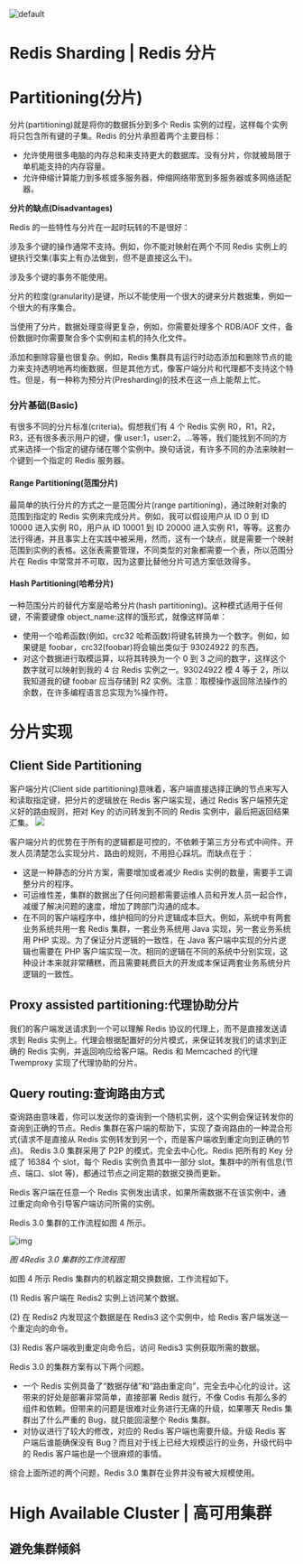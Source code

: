 ![default](https://i.postimg.cc/V6m3yh19/image.png)

# Redis Sharding | Redis 分片

# Partitioning(分片)

分片(partitioning)就是将你的数据拆分到多个 Redis 实例的过程，这样每个实例将只包含所有键的子集。Redis 的分片承担着两个主要目标：

- 允许使用很多电脑的内存总和来支持更大的数据库。没有分片，你就被局限于单机能支持的内存容量。
- 允许伸缩计算能力到多核或多服务器，伸缩网络带宽到多服务器或多网络适配器。

**分片的缺点(Disadvantages)**

Redis 的一些特性与分片在一起时玩转的不是很好：

涉及多个键的操作通常不支持。例如，你不能对映射在两个不同 Redis 实例上的键执行交集(事实上有办法做到，但不是直接这么干)。

涉及多个键的事务不能使用。

分片的粒度(granularity)是键，所以不能使用一个很大的键来分片数据集，例如一个很大的有序集合。

当使用了分片，数据处理变得更复杂，例如，你需要处理多个 RDB/AOF 文件，备份数据时你需要聚合多个实例和主机的持久化文件。

添加和删除容量也很复杂。例如，Redis 集群具有运行时动态添加和删除节点的能力来支持透明地再均衡数据，但是其他方式，像客户端分片和代理都不支持这个特性。但是，有一种称为预分片(Presharding)的技术在这一点上能帮上忙。

### 分片基础(Basic)

有很多不同的分片标准(criteria)。假想我们有 4 个 Redis 实例 R0，R1，R2，R3，还有很多表示用户的键，像 user:1，user:2，…等等，我们能找到不同的方式来选择一个指定的键存储在哪个实例中。换句话说，有许多不同的办法来映射一个键到一个指定的 Redis 服务器。

#### Range Partitioning(范围分片)

最简单的执行分片的方式之一是范围分片(range partitioning)，通过映射对象的范围到指定的 Redis 实例来完成分片。例如，我可以假设用户从 ID 0 到 ID 10000 进入实例 R0，用户从 ID 10001 到 ID 20000 进入实例 R1，等等。这套办法行得通，并且事实上在实践中被采用，然而，这有一个缺点，就是需要一个映射范围到实例的表格。这张表需要管理，不同类型的对象都需要一个表，所以范围分片在 Redis 中常常并不可取，因为这要比替他分片可选方案低效得多。

#### Hash Partitioning(哈希分片)

一种范围分片的替代方案是哈希分片(hash partitioning)。这种模式适用于任何键，不需要键像 object_name:<id>这样的饿形式，就像这样简单：

- 使用一个哈希函数(例如，crc32 哈希函数)将键名转换为一个数字。例如，如果键是 foobar，crc32(foobar)将会输出类似于 93024922 的东西。
- 对这个数据进行取模运算，以将其转换为一个 0 到 3 之间的数字，这样这个数字就可以映射到我的 4 台 Redis 实例之一。93024922 模 4 等于 2，所以我知道我的键 foobar 应当存储到 R2 实例。注意：取模操作返回除法操作的余数，在许多编程语言总实现为%操作符。

# 分片实现

## Client Side Partitioning

客户端分片(Client side partitioning)意味着，客户端直接选择正确的节点来写入和读取指定键，把分片的逻辑放在 Redis 客户端实现，通过 Redis 客户端预先定义好的路由规则，把对 Key 的访问转发到不同的 Redis 实例中，最后把返回结果汇集。
![](http://mmbiz.qpic.cn/mmbiz/tzia4bcY5HEKxeYTFdFSwaLu6W5SRXboVfjADFKI3XuM46NCTmibn1zG1hojf8VTf3qwBWdN8wiaRlsaNjLvgqp6A/640?wx_fmt=png&wxfrom=5&wx_lazy=1)

客户端分片的优势在于所有的逻辑都是可控的，不依赖于第三方分布式中间件。开发人员清楚怎么实现分片、路由的规则，不用担心踩坑。而缺点在于：

- 这是一种静态的分片方案，需要增加或者减少 Redis 实例的数量，需要手工调整分片的程序。
- 可运维性差，集群的数据出了任何问题都需要运维人员和开发人员一起合作，减缓了解决问题的速度，增加了跨部门沟通的成本。
- 在不同的客户端程序中，维护相同的分片逻辑成本巨大。例如，系统中有两套业务系统共用一套 Redis 集群，一套业务系统用 Java 实现，另一套业务系统用 PHP 实现。为了保证分片逻辑的一致性，在 Java 客户端中实现的分片逻辑也需要在 PHP 客户端实现一次。相同的逻辑在不同的系统中分别实现，这种设计本来就非常糟糕，而且需要耗费巨大的开发成本保证两套业务系统分片逻辑的一致性。

## Proxy assisted partitioning:代理协助分片

我们的客户端发送请求到一个可以理解 Redis 协议的代理上，而不是直接发送请求到 Redis 实例上。代理会根据配置好的分片模式，来保证转发我们的请求到正确的 Redis 实例，并返回响应给客户端。Redis 和 Memcached 的代理 Twemproxy 实现了代理协助的分片。

## Query routing:查询路由方式

查询路由意味着，你可以发送你的查询到一个随机实例，这个实例会保证转发你的查询到正确的节点。Redis 集群在客户端的帮助下，实现了查询路由的一种混合形式(请求不是直接从 Redis 实例转发到另一个，而是客户端收到重定向到正确的节点)。
Redis 3.0 集群采用了 P2P 的模式，完全去中心化。Redis 把所有的 Key 分成了 16384 个 slot，每个 Redis 实例负责其中一部分 slot。集群中的所有信息(节点、端口、slot 等)，都通过节点之间定期的数据交换而更新。

Redis 客户端在任意一个 Redis 实例发出请求，如果所需数据不在该实例中，通过重定向命令引导客户端访问所需的实例。

Redis 3.0 集群的工作流程如图 4 所示。

![img](http://mmbiz.qpic.cn/mmbiz/tzia4bcY5HEKxeYTFdFSwaLu6W5SRXboVsbPPVPFxWHX3Qs38CPS8q4TxcKC6emHlDIq0ZvsopSxq3eiajCOFlWQ/640?wx_fmt=png&wxfrom=5&wx_lazy=1)

_图 4Redis 3.0 集群的工作流程图_

如图 4 所示 Redis 集群内的机器定期交换数据，工作流程如下。

(1) Redis 客户端在 Redis2 实例上访问某个数据。

(2) 在 Redis2 内发现这个数据是在 Redis3 这个实例中，给 Redis 客户端发送一个重定向的命令。

(3) Redis 客户端收到重定向命令后，访问 Redis3 实例获取所需的数据。

Redis 3.0 的集群方案有以下两个问题。

- 一个 Redis 实例具备了“数据存储”和“路由重定向”，完全去中心化的设计。这带来的好处是部署非常简单，直接部署 Redis 就行，不像 Codis 有那么多的组件和依赖。但带来的问题是很难对业务进行无痛的升级，如果哪天 Redis 集群出了什么严重的 Bug，就只能回滚整个 Redis 集群。
- 对协议进行了较大的修改，对应的 Redis 客户端也需要升级。升级 Redis 客户端后谁能确保没有 Bug？而且对于线上已经大规模运行的业务，升级代码中的 Redis 客户端也是一个很麻烦的事情。

综合上面所述的两个问题，Redis 3.0 集群在业界并没有被大规模使用。

# High Available Cluster | 高可用集群

## 避免集群倾斜
